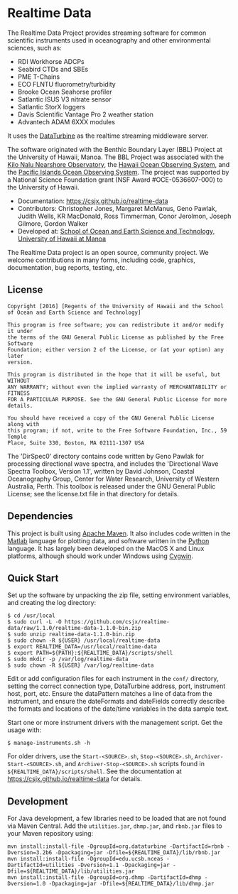 Realtime Data
=============

The Realtime Data Project provides streaming software for common scientific instruments used in oceanography and other environmental sciences, such as:

* RDI Workhorse ADCPs
* Seabird CTDs and SBEs
* PME T-Chains
* ECO FLNTU fluorometry/turbidity
* Brooke Ocean Seahorse profiler
* Satlantic ISUS V3 nitrate sensor
* Satlantic StorX loggers
* Davis Scientific Vantage Pro 2 weather station
* Advantech ADAM 6XXX modules

It uses the [DataTurbine](http://dataturbine.org) as the realtime streaming middleware server. 

The software originated with the Benthic Boundary Layer (BBL) Project at the University of Hawaii, Manoa. The BBL Project was associated with the [Kilo Nalu Nearshore Observatory](http://www.soest.hawaii.edu/OE/KiloNalu/), the [Hawaii Ocean Observing System](http://soest.hawaii.edu/hioos), and the [Pacific Islands Ocean Observing System](http://pacioos.org). The project was supported by a National Science Foundation grant (NSF Award #OCE-0536607-000) to the University of Hawaii.

* Documentation: https://csjx.github.io/realtime-data
* Contributors: Christopher Jones, Margaret McManus, Geno Pawlak, Judith Wells, KR MacDonald, Ross Timmerman, Conor Jerolmon, Joseph Gilmore, Gordon Walker
* Developed at: [School of Ocean and Earth Science and Technology, University of Hawaii at Manoa](http://soest.hawaii.edu)

The Realtime Data project is an open source, community project.  We welcome contributions in many forms, including code, graphics, documentation, bug reports, testing, etc.

License
-------
```
Copyright [2016] [Regents of the University of Hawaii and the School of Ocean and Earth Science and Technology]

This program is free software; you can redistribute it and/or modify it under
the terms of the GNU General Public License as published by the Free Software
Foundation; either version 2 of the License, or (at your option) any later
version.

This program is distributed in the hope that it will be useful, but WITHOUT
ANY WARRANTY; without even the implied warranty of MERCHANTABILITY or FITNESS
FOR A PARTICULAR PURPOSE. See the GNU General Public License for more details.

You should have received a copy of the GNU General Public License along with
this program; if not, write to the Free Software Foundation, Inc., 59 Temple
Place, Suite 330, Boston, MA 02111-1307 USA
```

The 'DirSpec0' directory contains code written by Geno Pawlak for processing directional wave spectra, and includes the 'Directional Wave Spectra Toolbox, Version 1.1', written by David Johnson, Coastal Oceanography Group, Center for Water Research, University of Western Australia, Perth. This toolbox is released under the GNU General Public License; see the license.txt file in that directory for details.

Dependencies
------------

This project is built using [Apache Maven](http://maven.apache.org). It also includes code written in the [Matlab](http://mathworks.com) language for plotting data, and software written in the [Python](http://python.org) language. It has largely been developed on the MacOS X and Linux platforms, although should work under Windows using [Cygwin](http://cygwin.com).

Quick Start
-----------

Set up the software by unpacking the zip file, setting environment variables, and creating the log directory:
    
    $ cd /usr/local
    $ sudo curl -L -O https://github.com/csjx/realtime-data/raw/1.1.0/realtime-data-1.1.0-bin.zip
    $ sudo unzip realtime-data-1.1.0-bin.zip
    $ sudo chown -R ${USER} /usr/local/realtime-data
    $ export REALTIME_DATA=/usr/local/realtime-data
    $ export PATH=${PATH}:${REALTIME_DATA}/scripts/shell
    $ sudo mkdir -p /var/log/realtime-data
    $ sudo chown -R ${USER} /var/log/realtime-data
    
Edit or add configuration files for each instrument in the `conf/` directory, setting the correct connection type, DataTurbine address, port, instrument host, port, etc.  Ensure the dataPattern matches a line of data from the instrument, and ensure the dateFormats and dateFields correctly describe the formats and locations of the date/time variables in the data sample text.

Start one or more instrument drivers with the management script. Get the usage with:

    $ manage-instruments.sh -h
    
For older drivers, use the `Start-<SOURCE>.sh`, `Stop-<SOURCE>.sh`,  `Archiver-Start-<SOURCE>.sh`, and  `Archiver-Stop-<SOURCE>.sh` scripts found in `${REALTIME_DATA}/scripts/shell`.  See the documentation at https://csjx.github.io/realtime-data for details.

Development
-----------
For Java development, a few libraries need to be loaded that are not found via Maven Central.  Add the `utilities.jar`, `dhmp.jar`, and `rbnb.jar` files to your Maven repository using:

    mvn install:install-file -DgroupId=org.dataturbine -DartifactId=rbnb -Dversion=3.2b6 -Dpackaging=jar -Dfile=${REALTIME_DATA}/lib/rbnb.jar
    mvn install:install-file -DgroupId=edu.ucsb.nceas -DartifactId=utilities -Dversion=1.1 -Dpackaging=jar -Dfile=${REALTIME_DATA}/lib/utilities.jar
    mvn install:install-file -DgroupId=org.dhmp -DartifactId=dhmp -Dversion=1.0 -Dpackaging=jar -Dfile=${REALTIME_DATA}/lib/dhmp.jar




